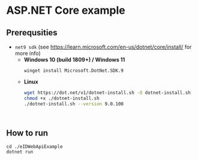 # ASP.NET Core example

## Prerequsities

* `net9 sdk` (see https://learn.microsoft.com/en-us/dotnet/core/install/ for more info)
  * **Windows 10 (build 1809+) / Windows 11**
    ```pwsh
    winget install Microsoft.DotNet.SDK.9
    ```
  * **Linux**
    ```bash
    wget https://dot.net/v1/dotnet-install.sh -O dotnet-install.sh
    chmod +x ./dotnet-install.sh
    ./dotnet-install.sh --version 9.0.100
    ```
  ```


## How to run

```pwsh
cd ./eIDWebApiExample
dotnet run
```